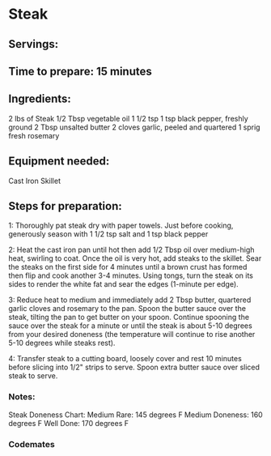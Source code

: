 # Steak

## Servings: 

## Time to prepare: 15 minutes

## Ingredients: 
2 lbs of Steak
1/2 Tbsp vegetable oil
1 1/2 tsp
1 tsp black pepper, freshly ground
2 Tbsp unsalted butter
2 cloves garlic, peeled and quartered
1 sprig fresh rosemary


## Equipment needed:
Cast Iron Skillet  

## Steps for preparation:
1: Thoroughly pat steak dry with paper towels. Just before cooking, generously season with 1 1/2 tsp salt and 1 tsp black pepper

2: Heat the cast iron pan until hot then add 1/2 Tbsp oil over medium-high heat, swirling to coat. Once the oil is very hot, add steaks to the skillet. Sear the steaks on the first side for 4 minutes until a brown crust has formed then flip and cook another 3-4 minutes. Using tongs, turn the steak on its sides to render the white fat and sear the edges (1-minute per edge).

3: Reduce heat to medium and immediately add 2 Tbsp butter, quartered garlic cloves and rosemary to the pan. Spoon the butter sauce over the steak, tilting the pan to get butter on your spoon. Continue spooning the sauce over the steak for a minute or until the steak is about 5-10 degrees from your desired doneness (the temperature will continue to rise another 5-10 degrees while steaks rest).

4: Transfer steak to a cutting board, loosely cover and rest 10 minutes before slicing into 1/2" strips to serve. Spoon extra butter sauce over sliced steak to serve.

### Notes:
Steak Doneness Chart:
Medium Rare: 145 degrees F
Medium Doneness: 160 degrees F
Well Done: 170 degrees F


### Codemates #
